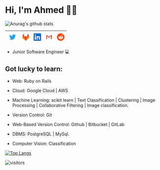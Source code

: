 # Hi, I'm Ahmed 👨‍💻

![Anurag's github stats](https://github-readme-stats.vercel.app/api?username=a-abdellatif98&show_icons=true&theme=dark&include_all_commits=true&count_private=true)


| [<img src="https://raw.githubusercontent.com/a-abdellatif98/a-abdellatif98/master/img/twitter.png" alt="twitter logo" width="34">](https://twitter.com/a_abdellatif98) |  [<img src="https://raw.githubusercontent.com/a-abdellatif98/a-abdellatif98/master/img/gitlab.png" alt="gitlab logo" width="24">](https://gitlab.com/a-abdellatif98) |  [<img src="https://github.com/a-abdellatif98/a-abdellatif98/blob/master/img/linkedin.jpeg" alt="linkedin logo" width="24">](https://www.linkedin.com/in/a-abdellatif/) |  [<img src="https://github.com/a-abdellatif98/a-abdellatif98/blob/master/img/gmail.jpeg" alt="gmail logo" width="24">](Ahmed.abdelatife@gmail.com) | [<img src="https://github.com/a-abdellatif98/a-abdellatif98/blob/master/img/reddit.jpg" alt="reddit logo" width="24">](https://www.reddit.com/user/aabdellatif98/) 
|---|---|---|---|---|


* Junior Software Engineer 💻

## Got lucky to learn:  

* Web: Ruby on Rails  

* Cloud: Google Cloud | AWS

* Machine Learning: scikit learn | Text Classification | Clustering | Image Processing | Collaborative Filtering | Image classification.

* Version Control: Git

* Web-Based Version Control: Github | Bitbucket | GitLab

* DBMS: PostgreSQL | MySql.

* Computer Vision: Classification  

[![Top Langs](https://github-readme-stats.vercel.app/api/top-langs/?username=a-abdellatif98)](https://github.com/anuraghazra/github-readme-stats)


 ![visitors](https://visitor-badge.laobi.icu/badge?page_id=a-abdellatif98.a-abdellatif98)
